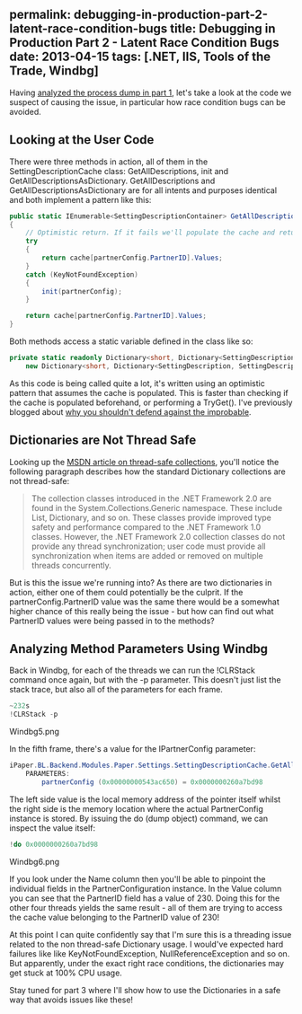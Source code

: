 permalink: debugging-in-production-part-2-latent-race-condition-bugs
title: Debugging in Production Part 2 - Latent Race Condition Bugs
date: 2013-04-15
tags: [.NET, IIS, Tools of the Trade, Windbg]
---
Having [analyzed the process dump in part 1](/debugging-in-production-part-1-analyzing-100-cpu-usage-using-windbg), let's take a look at the code we suspect of causing the issue, in particular how race condition bugs can be avoided.

<!-- more -->


## Looking at the User Code

There were three methods in action, all of them in the SettingDescriptionCache class: GetAllDescriptions, init and GetAllDescriptionsAsDictionary. GetAllDescriptions and GetAllDescriptionsAsDictionary are for all intents and purposes identical and both implement a pattern like this:

```csharp
public static IEnumerable<SettingDescriptionContainer> GetAllDescriptions(IPartnerConfig partnerConfig)
{
	// Optimistic return. If it fails we'll populate the cache and return it.
	try
	{
		return cache[partnerConfig.PartnerID].Values;
	}
	catch (KeyNotFoundException)
	{
		init(partnerConfig);
	}

	return cache[partnerConfig.PartnerID].Values;
}
```

Both methods access a static variable defined in the class like so:

```csharp
private static readonly Dictionary<short, Dictionary<SettingDescription, SettingDescriptionContainer>> cache =
	new Dictionary<short, Dictionary<SettingDescription, SettingDescriptionContainer>>();
```

As this code is being called quite a lot, it's written using an optimistic pattern that assumes the cache is populated. This is faster than checking if the cache is populated beforehand, or performing a TryGet(). I've previously blogged about [why you shouldn't defend against the improbable](http://improve.dk/defending-against-the-improbable/).


## Dictionaries are Not Thread Safe

Looking up the [MSDN article on thread-safe collections](http://msdn.microsoft.com/en-us/library/dd997305.aspx), you'll notice the following paragraph describes how the standard Dictionary collections are not thread-safe:

<blockquote>The collection classes introduced in the .NET Framework 2.0 are found in the System.Collections.Generic namespace. These include List<T>, Dictionary<TKey, TValue>, and so on. These classes provide improved type safety and performance compared to the .NET Framework 1.0 classes. However, the .NET Framework 2.0 collection classes do not provide any thread synchronization; user code must provide all synchronization when items are added or removed on multiple threads concurrently.</blockquote>

But is this the issue we're running into? As there are two dictionaries in action, either one of them could potentially be the culprit. If the partnerConfig.PartnerID value was the same there would be a somewhat higher chance of this really being the issue - but how can find out what PartnerID values were being passed in to the methods?


## Analyzing Method Parameters Using Windbg

<p>Back in Windbg, for each of the threads we can run the !CLRStack command once again, but with the -p parameter. This doesn't just list the stack trace, but also all of the parameters for each frame.

```csharp
~232s
!CLRStack -p
```

Windbg5.png

In the fifth frame, there's a value for the IPartnerConfig parameter:

```csharp
iPaper.BL.Backend.Modules.Paper.Settings.SettingDescriptionCache.GetAllDescriptions(iPaper.BL.Backend.Infrastructure.PartnerConfiguration.IPartnerConfig)
	PARAMETERS:
		partnerConfig (0x00000000543ac650) = 0x0000000260a7bd98
```

The left side value is the local memory address of the pointer itself whilst the right side is the memory location where the actual PartnerConfig instance is stored. By issuing the do (dump object) command, we can inspect the value itself:

```csharp
!do 0x0000000260a7bd98
```

Windbg6.png

If you look under the Name column then you'll be able to pinpoint the individual fields in the PartnerConfiguration instance. In the Value column you can see that the PartnerID field has a value of 230. Doing this for the other four threads yields the same result - all of them are trying to access the cache value belonging to the PartnerID value of 230!

At this point I can quite confidently say that I'm sure this is a threading issue related to the non thread-safe Dictionary usage. I would've expected hard failures like like KeyNotFoundException, NullReferenceException and so on. But apparently, under the exact right race conditions, the dictionaries may get stuck at 100% CPU usage.

Stay tuned for part 3 where I'll show how to use the Dictionaries in a safe way that avoids issues like these!
